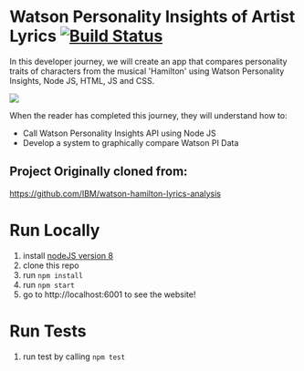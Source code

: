 
# Watson Personality Insights of Artist Lyrics [![Build Status](https://travis-ci.org/lukeraus/watson-artist-lyrics-analysis.svg?branch=master)](https://travis-ci.org/lukeraus/watson-artist-lyrics-analysis)
In this developer journey, we will create an app that compares personality traits of characters from the musical 'Hamilton' using Watson Personality Insights, Node JS, HTML, JS and CSS.

![](/design/hamilton-characters.png)


When the reader has completed this journey, they will understand how to:

* Call Watson Personality Insights API using Node JS
* Develop a system to graphically compare Watson PI Data

## Project Originally cloned from:
https://github.com/IBM/watson-hamilton-lyrics-analysis

# Run Locally 
1. install [nodeJS version 8](https://nodejs.org/en/) 
2. clone this repo 
3. run `npm install`
4. run `npm start`
5. go to http://localhost:6001 to see the website!

# Run Tests
1. run test by calling `npm test`
